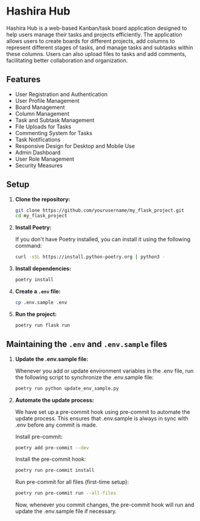 # Hashira Hub

Hashira Hub is a web-based Kanban/task board application designed to help users manage their tasks and projects efficiently. The application allows users to create boards for different projects, add columns to represent different stages of tasks, and manage tasks and subtasks within these columns. Users can also upload files to tasks and add comments, facilitating better collaboration and organization.

## Features

- User Registration and Authentication
- User Profile Management
- Board Management
- Column Management
- Task and Subtask Management
- File Uploads for Tasks
- Commenting System for Tasks
- Task Notifications
- Responsive Design for Desktop and Mobile Use
- Admin Dashboard
- User Role Management
- Security Measures

## Setup

1. **Clone the repository:**

   ```sh
   git clone https://github.com/yourusername/my_flask_project.git
   cd my_flask_project
   ```

2. **Install Poetry:**

   If you don't have Poetry installed, you can install it using the following command:

   ```sh
   curl -sSL https://install.python-poetry.org | python3 -
   ```

3. **Install dependencies:**

   ```sh
   poetry install
   ```

4. **Create a `.env` file:**

   ```sh
   cp .env.sample .env
   ```

5. **Run the project:**

   ```sh
   poetry run flask run
   ```

## Maintaining the `.env` and `.env.sample` files

1. **Update the .env.sample file:**

   Whenever you add or update environment variables in the .env file, run the following script to synchronize the .env.sample file:

   ```sh
   poetry run python update_env_sample.py
   ```

2. **Automate the update process:**

   We have set up a pre-commit hook using pre-commit to automate the update process. This ensures that .env.sample is always in sync with .env before any commit is made.

   Install pre-commit:

   ```sh
   poetry add pre-commit --dev
   ```

   Install the pre-commit hook:

   ```sh
   poetry run pre-commit install
   ```

   Run pre-commit for all files (first-time setup):

   ```sh
   poetry run pre-commit run --all-files
   ```

   Now, whenever you commit changes, the pre-commit hook will run and update the .env.sample file if necessary.
